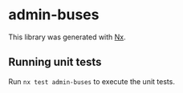 # admin-buses

This library was generated with [Nx](https://nx.dev).

## Running unit tests

Run `nx test admin-buses` to execute the unit tests.
